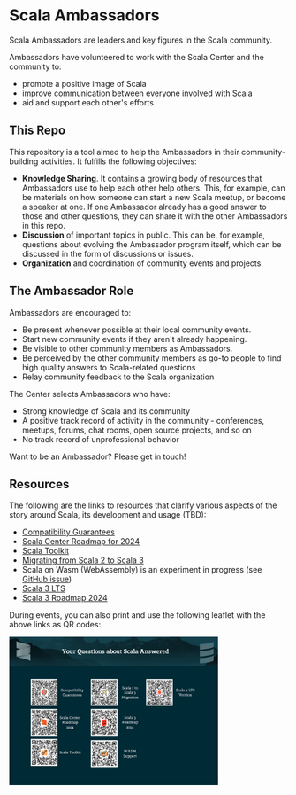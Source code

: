 # Scala Ambassadors

Scala Ambassadors are leaders and key figures in the Scala community.

Ambassadors have volunteered to work with the Scala Center and the community to:

* promote a positive image of Scala
* improve communication between everyone involved with Scala
* aid and support each other's efforts

## This Repo

This repository is a tool aimed to help the Ambassadors in their community-building activities. It fulfills the following objectives:

- **Knowledge Sharing**. It contains a growing body of resources that Ambassadors use to help each other help others. This, for example, can be materials on how someone can start a new Scala meetup, or become a speaker at one. If one Ambassador already has a good answer to those and other questions, they can share it with the other Ambassadors in this repo.
- **Discussion** of important topics in public. This can be, for example, questions about evolving the Ambassador program itself, which can be discussed in the form of discussions or issues.
- **Organization** and coordination of community events and projects.

## The Ambassador Role

Ambassadors are encouraged to:

- Be present whenever possible at their local community events.
- Start new community events if they aren't already happening.
- Be visible to other community members as Ambassadors.
- Be perceived by the other community members as go-to people to find high quality answers to Scala-related questions
- Relay community feedback to the Scala organization

The Center selects Ambassadors who have:

- Strong knowledge of Scala and its community
- A positive track record of activity in the community - conferences, meetups, forums, chat rooms, open source projects, and so on
- No track record of unprofessional behavior

Want to be an Ambassador? Please get in touch!

## Resources

The following are the links to resources that clarify various aspects of the story around Scala, its development and usage (TBD):

- [Compatibility Guarantees](https://virtuslab.com/blog/technology/the-scala-3-compatibility-story/)
- [Scala Center Roadmap for 2024](https://www.scala-lang.org/blog/2024/02/06/scala-center-2024-roadmap.html)
- [Scala Toolkit](https://docs.scala-lang.org/toolkit/introduction.html)
- [Migrating from Scala 2 to Scala 3](https://docs.scala-lang.org/scala3/guides/migration/compatibility-intro.html)
- Scala on Wasm (WebAssembly) is an experiment in progress (see [GitHub issue](https://github.com/scala-js/scala-js/issues/4928))
- [Scala 3 LTS](https://www.scala-lang.org/blog/2023/05/30/scala-3.3.0-released.html)
- [Scala 3 Roadmap 2024](https://virtuslab.com/blog/technology/scala-3-roadmap-for-2024/)

During events, you can also print and use the following leaflet with the above links as QR codes:

<a href="Leaflet.png" target="_blank"><img src="Leaflet.png" alt="Scala Ambassador Leaflet" style="width:75%;"></a>
